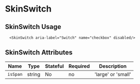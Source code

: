 # SkinSwitch

## SkinSwitch Usage

```react
  <SkinSwitch aria-label="Switch" name="checkbox" disabled/>
```

## SkinSwitch Attributes

Name | Type | Stateful | Required | Description
--- | --- | --- | --- | ---
`isSpan` | string | No | no |  'large' or 'small'



